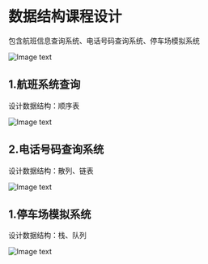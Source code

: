 # 数据结构课程设计
包含航班信息查询系统、电话号码查询系统、停车场模拟系统

![Image text](https://github.com/unclezs/CurriculumDesign/blob/master/DataStruct/screenImages/index.png)
## 1.航班系统查询
设计数据结构：顺序表

![Image text](https://github.com/unclezs/CurriculumDesign/blob/DataStruct/screenImages/hb.png)
## 2.电话号码查询系统
设计数据结构：散列、链表

![Image text](https://github.com/unclezs/CurriculumDesign/row/master/DataStruct/screenImages/tel.png)
## 1.停车场模拟系统
设计数据结构：栈、队列

![Image text](https://github.com/unclezs/CurriculumDesign/row/master/DataStruct/screenImages/park.png)
